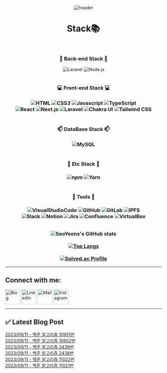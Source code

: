 
<div align="center">

![header](https://capsule-render.vercel.app/api?type=waving&height=200&text=SeoYeon's%20Profile&fontAlign=50&color=timeGradient&customColorList=0,2,2,5,30&animation=fadeIn&descSize=25&descAlign=56&descAlignY=75)

# Stack📚
<br/>
<h3> 📲 Back-end Stack 📲 </h3>
<img alt="Laravel" src="https://img.shields.io/badge/Laravel-FF2D20.svg?style=for-the-badge&logo=Laravel&logoColor=white"/>
<img alt="Node.js" src="https://img.shields.io/badge/Node.js-339933.svg?style=for-the-badge&logo=Laravel&logoColor=white"/>
<br/>
<br/>
<h3>💻 Front-end Stack 💻 <h3/>
<img alt="HTML" src="https://img.shields.io/badge/HTML-E34F26.svg?style=for-the-badge&logo=HTML5&logoColor=white"/>
<img alt="CSS3" src="https://img.shields.io/badge/CSS3-1572B6.svg?style=for-the-badge&logo=CSS3&logoColor=white"/>
<img alt="Javascript" src="https://img.shields.io/badge/JavaScript-F7DF1E.svg?style=for-the-badge&logo=JavaScript&logoColor=white"/>
<img alt="TypeScript" src="https://img.shields.io/badge/TypeScript-3178C6.svg?style=for-the-badge&logo=TypeScript&logoColor=white"/>
<br/>
<img alt="React" src="https://img.shields.io/badge/React-61DAFB.svg?style=for-the-badge&logo=React&logoColor=white"/>
<img alt="Next.js" src="https://img.shields.io/badge/Next.js-000000.svg?style=for-the-badge&logo=Next.js&logoColor=white"/>
<img alt="Laravel" src="https://img.shields.io/badge/Laravel-FF2D20.svg?style=for-the-badge&logo=Laravel&logoColor=white"/>
<img alt="Chakra UI" src="https://img.shields.io/badge/Chakra UI-319795.svg?style=for-the-badge&logo=Chakra UI&logoColor=white"/>
<img alt="Tailwind CSS" src="https://img.shields.io/badge/Tailwind CSS-06B6D4.svg?style=for-the-badge&logo=Tailwind CSS&logoColor=white"/>
<br/>
<br/>
<h3>📫 DataBase Stack 📫 <h3/>
<img alt="MySQL" src="https://img.shields.io/badge/MySQL-4479A1.svg?style=for-the-badge&logo=MySQL&logoColor=white"/>
<br/>
<br/>
<h3> 💾 Etc Stack 💾 <h3/>
<img alt="npm" src="https://img.shields.io/badge/npm-CB3837.svg?style=for-the-badge&logo=npm&logoColor=white"/>
<img alt="Yarn" src="https://img.shields.io/badge/Yarn-2C8EBB.svg?style=for-the-badge&logo=Yarn&logoColor=white"/>
<br/>
<br/>
<h3> 📝 Tools 📝 <h3/>
<img alt="VisualStudioCode" src="https://img.shields.io/badge/VisualStudioCode-007ACC.svg?style=for-the-badge&logo=VisualStudioCode&logoColor=white"/>
<img alt="GitHub" src="https://img.shields.io/badge/GitHub-181717.svg?style=for-the-badge&logo=GitHub&logoColor=white"/>
<img alt="GitLab" src="https://img.shields.io/badge/GitLab-FC6D26.svg?style=for-the-badge&logo=GitLab&logoColor=white"/>
<img alt="IPFS" src="https://img.shields.io/badge/IPFS-65C2CB.svg?style=for-the-badge&logo=IPFS&logoColor=white"/>
<br/>
<img alt="Slack" src="https://img.shields.io/badge/Slack-4A154B.svg?style=for-the-badge&logo=Slack&logoColor=white"/>
<img alt="Notion" src="https://img.shields.io/badge/Notion-000000.svg?style=for-the-badge&logo=Notion&logoColor=white"/>
<img alt="Jira" src="https://img.shields.io/badge/Jira-0052CC.svg?style=for-the-badge&logo=Jira&logoColor=white"/>
<img alt="Confluence" src="https://img.shields.io/badge/Confluence-172B4D.svg?style=for-the-badge&logo=Confluence&logoColor=white"/>
<img alt="VirtualBox" src="https://img.shields.io/badge/VirtualBox-183A61.svg?style=for-the-badge&logo=VirtualBox&logoColor=white"/>
<br/>
<br/>

![SeoYeons's GitHub stats](https://github-readme-stats-git-master-kimseoyeon23.vercel.app/api?username=KimSeoYeon23&show_icons=true&theme=github_dark)
<br/>
<br/>
[![Top Langs](https://github-readme-stats-git-master-kimseoyeon23.vercel.app/api/top-langs/?username=KimSeoYeon23&layout=compact&theme=github_dark&exclude_repo=github-readme-stats,anuraghazra.github.io)](https://github.com/KimSeoYeon23)
<br/>
<br/>
[![Solved.ac Profile](http://mazassumnida.wtf/api/generate_badge?boj=kim7510)](https://solved.ac/kim7510)
</div>

---

## Connect with me:
[<img align="center" alt="Blog" width="48px" src="https://img.icons8.com/color/48/blogger.png"/>][blog]
[<img align="center" alt="LinkedIn" width="48px" src="https://img.icons8.com/color/48/000000/linkedin.png" />][linkedin]
[<img align="center" alt="Mail" width="48px" src="https://img.icons8.com/fluency/48/apple-mail.png" />][mail]
[<img align="center" alt="Instagram" width="48px" src="https://img.icons8.com/color/48/000000/instagram-new--v2.png" />][instagram]

[blog]: https://kimseoyeon23.github.io/
[linkedin]: https://www.linkedin.com/in/%EC%84%9C%EC%97%B0-%EA%B9%80-a20410265/
[mail]: mailto:tjdus3431@daum.net
[instagram]: https://www.instagram.com/s.yeon___n/   

---

## ✅ Latest Blog Post

[2023/09/11 - 백준 알고리즘 10951번](https://kimseoyeon23.github.io/blog/dev/python/2023-09-11-baekjoon-10951/) <br/>
[2023/09/11 - 백준 알고리즘 10952번](https://kimseoyeon23.github.io/blog/dev/python/2023-09-11-baekjoon-10952/) <br/>
[2023/09/11 - 백준 알고리즘 2439번](https://kimseoyeon23.github.io/blog/dev/python/2023-09-11-baekjoon-2439/) <br/>
[2023/09/11 - 백준 알고리즘 2438번](https://kimseoyeon23.github.io/blog/dev/python/2023-09-11-baekjoon-2438/) <br/>
[2023/09/11 - 백준 알고리즘 11022번](https://kimseoyeon23.github.io/blog/dev/python/2023-09-11-baekjoon-11022/) <br/>
[2023/09/11 - 백준 알고리즘 11021번](https://kimseoyeon23.github.io/blog/dev/python/2023-09-11-baekjoon-11021/) <br/>
